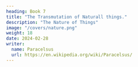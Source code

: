 ```yaml
---
heading: Book 7
title: "The Transmutation of Naturall things."
description: "The Nature of Things"
image: "/covers/nature.png"
weight: 18
date: 2024-02-28
writer:
  name: Paracelsus
  url: https://en.wikipedia.org/wiki/Paracelsus/
---
```

